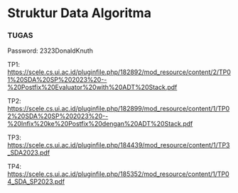 # Struktur Data Algoritma

### TUGAS

Password: 2323DonaldKnuth

TP1: https://scele.cs.ui.ac.id/pluginfile.php/182892/mod_resource/content/2/TP01%20SDA%20SP%202023%20--%20Postfix%20Evaluator%20with%20ADT%20Stack.pdf 

TP2: https://scele.cs.ui.ac.id/pluginfile.php/182899/mod_resource/content/1/TP02%20SDA%20SP%202023%20--%20Infix%20ke%20Postfix%20dengan%20ADT%20Stack.pdf 

TP3: https://scele.cs.ui.ac.id/pluginfile.php/184439/mod_resource/content/1/TP3_SDA2023.pdf

TP4: https://scele.cs.ui.ac.id/pluginfile.php/185352/mod_resource/content/1/TP04_SDA_SP2023.pdf